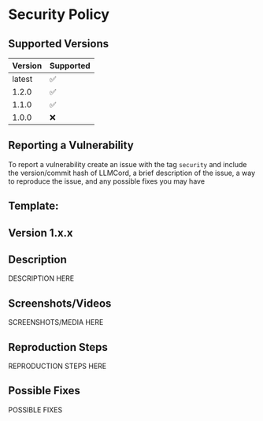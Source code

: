 # Security Policy

## Supported Versions

| Version | Supported          |
| ------- | ------------------ |
| latest  | :white_check_mark: |
| 1.2.0   | :white_check_mark: |
| 1.1.0   | :white_check_mark: |
| 1.0.0   | :x: |

## Reporting a Vulnerability

To report a vulnerability create an issue with the tag `security` and include the version/commit hash of LLMCord, a brief description of the issue, a way to reproduce the issue, and any possible fixes you may have

## Template:

## Version 1.x.x

## Description

DESCRIPTION HERE

## Screenshots/Videos

SCREENSHOTS/MEDIA HERE

## Reproduction Steps

REPRODUCTION STEPS HERE

## Possible Fixes

POSSIBLE FIXES
